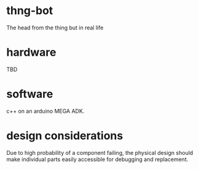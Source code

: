 # thng-bot
The head from the thing but in real life

# hardware

TBD

# software

c++ on an arduino MEGA ADK.

# design considerations

Due to high probability of a component failing, the physical design should make individual parts easily accessible for debugging and replacement.
